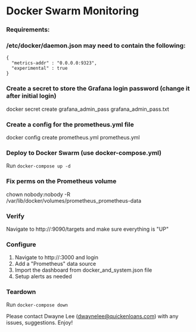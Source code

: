 
# Docker Swarm Monitoring

### Requirements:
### /etc/docker/daemon.json may need to contain the following:
```
{
  "metrics-addr" : "0.0.0.0:9323",
  "experimental" : true
}
```

### Create a secret to store the Grafana login password (change it after initial login)
docker secret create grafana_admin_pass grafana_admin_pass.txt

### Create a config for the prometheus.yml file
docker config create prometheus.yml prometheus.yml

### Deploy to Docker Swarm (use docker-compose.yml)
Run `docker-compose up -d`

### Fix perms on the Prometheus volume
chown nobody:nobody -R /var/lib/docker/volumes/prometheus_prometheus-data

### Verify
Navigate to http://<manager-ip>:9090/targets and make sure everything is "UP"

### Configure
1. Navigate to http://<manager-ip>:3000 and login
2. Add a "Prometheus" data source
3. Import the dashboard from docker_and_system.json file
4. Setup alerts as needed

### Teardown
Run `docker-compose down`


Please contact Dwayne Lee (dwaynelee@quickenloans.com) with any issues, suggestions.  Enjoy!

